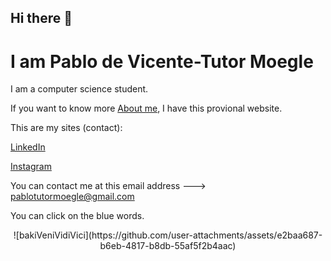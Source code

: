 ## Hi there 👋

# I am Pablo de Vicente-Tutor Moegle

I am a computer science student.

If you want to know more [About me](https://pablotutormoegle.github.io/aboutMe), I have this provional website.

This are my sites (contact):

[LinkedIn](https://www.linkedin.com/in/pablo-tutor-moegle/)

[Instagram](https://www.instagram.com/pablo_dev_tutor/)

You can contact me at this email address ---> pablotutormoegle@gmail.com

You can click on the blue words.

<div align="center">
  ![bakiVeniVidiVici](https://github.com/user-attachments/assets/e2baa687-b6eb-4817-b8db-55af5f2b4aac)
</div>

